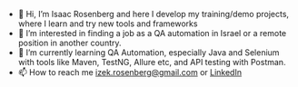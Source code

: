- 👋 Hi, I’m Isaac Rosenberg and here I develop my training/demo projects, where I learn and try new tools and frameworks
- 👀 I’m interested in finding a job as a QA automation in Israel or a remote position in another country.
- 🌱 I’m currently learning QA Automation, especially Java and Selenium with tools like Maven, TestNG, Allure etc, and API testing with Postman.
- 📫 How to reach me izek.rosenberg@gmail.com or [LinkedIn](https://www.linkedin.com/in/isaac-rosenberg-202331224/)

<!---
ArseniyRos/ArseniyRos is a ✨ special ✨ repository because its `README.md` (this file) appears on your GitHub profile.
You can click the Preview link to take a look at your changes.
--->
